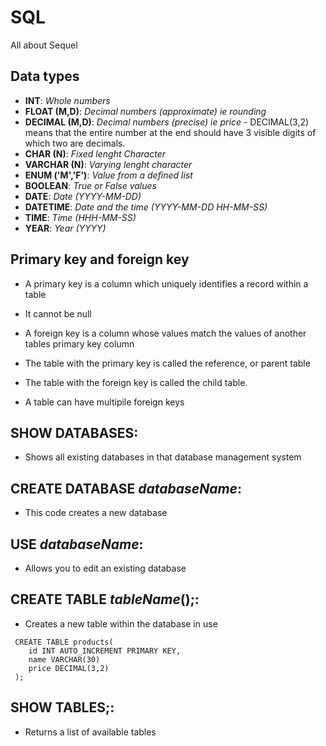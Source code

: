 # SQL
All about Sequel


## Data types
* **INT**: _Whole numbers_
* **FLOAT (M,D)**: _Decimal numbers (approximate) ie rounding_
* **DECIMAL (M,D)**: _Decimal numbers (precise) ie price_ - DECIMAL(3,2) means that the entire number at the end should have 3 visible digits of which two are decimals.
* **CHAR (N)**: _Fixed lenght Character_
* **VARCHAR (N)**: _Varying lenght character_
* **ENUM ('M','F')**: _Value from a defined list_
* **BOOLEAN**: _True or False values_
* **DATE**: _Date (YYYY-MM-DD)_
* **DATETIME**: _Date and the time (YYYY-MM-DD HH-MM-SS)_
* **TIME**: _Time (HHH-MM-SS)_
* **YEAR**: _Year (YYYY)_


## Primary key and foreign key

* A primary key is a column which uniquely identifies a record within a table
* It cannot be null

* A foreign key is a column whose values match the values of another tables primary key column
* The table with the primary key is called the reference, or parent table 
* The table with the foreign key is called the child table.
* A table can have multipile foreign keys


## SHOW DATABASES:
- Shows all existing databases in that database management system

## CREATE DATABASE _databaseName_:
- This code creates a new database

## USE _databaseName_:
- Allows you to edit an existing database

## CREATE TABLE _tableName_();:
- Creates a new table within the database in use

```
 CREATE TABLE products(
    id INT AUTO_INCREMENT PRIMARY KEY,
    name VARCHAR(30)
    price DECIMAL(3,2)
 );
```

## SHOW TABLES;:
- Returns a list of available tables
